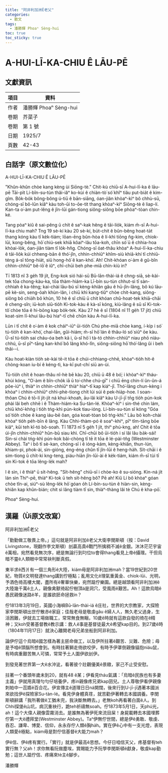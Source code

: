 ```yaml
---
title: "阿非利加洲Ê老父"
categories:
  - 散文
tags:
  - 潘勝輝 Phoaⁿ Sèng-hui
toc: true
toc_sticky: true
---
```


# A-HUI-LĪ-KA-CHIU Ê LĀU-PĒ

## 文獻資訊

| 項目 | 資料 |
|---|---|
| 作者 | 潘勝輝 Phoaⁿ Sèng-hui |
| 卷期 | 芥菜子 |
| 卷期 | 第 1 號 |
| 日期 | 1925/7 |
| 頁數 | 42-43 |

## 白話字（原文數位化）

A-HUI-LĪ-KA-CHIU Ê LĀU-PĒ

"Khûn-khûn chòe kang kèng ùi Siōng-tè." Chit-kù chiū-sī A-hui-lī-ka ê lāu-pē Tāi-pi̍t Lí-bîn-su-tùn thâi-iâⁿ ko-kùi ê chiàn-tò͘ só͘ khîⁿ tiâu put-bia̍t ê kim-gîm. Bo̍k-bo̍k bông-bông ú-tiū ê bān-siāng, óan-jiân khòaⁿ-kìⁿ bô chhù-sū, chóng-sī bô-lūn kiâⁿ kàu toh-ūi to-ōe-tit thang khòaⁿ-kìⁿ Siōng-tè ê liap-lí. Kan-ta o͘-àm put-lêng ê jîn-lūi gán-tiong siông-siông bōe phòaⁿ-tòan chin-ké.

Tang pòaⁿ kiû ê sai-pêng ū chi̍t ê saⁿ-kak hêng ê tāi-lio̍k, kiám m̄-sī A-hui-lī-ka chiu mah? Tng 19 sè-kí kàu 20 sè-kí, bu̍t-chit ê bûn-bêng hoat-ta̍t thang kóng kàu tī ke̍k-tiám; lōan-ēng bûn-hòa ê lí-khì tiōng n̂g-kim, chiok-lūi, kong-bêng, hō͘ chiú-sek khiā kôaiⁿ-lâu tōa-koh, chīn só͘ ū ê chhia-hoa khòai-lo̍k, óan-jiân tiàm tī lo̍k-hn̂g. Chóng-sī o̍at-thâu khòaⁿ A-hui-lī-ka-chiu ê tāi-lio̍k kúi chheng-bān ê thó͘-jîn, chhin-chhiūⁿ khîm-siù khiā-khí tī chhiū-téng á-sī tōng-hia̍t, siū hong-hō͘ ê kan-khó͘. Ah! Chit-khóan o͘-àm ê gû-bîn chhin-chhiūⁿ bê-lō͘ ê iûⁿ, chī-chūi beh phe-miā chín-kiù in?

Tī 1813 nî 3 ge̍h 19 ji̍t, Eng-kok sió hái-sū Bū-lān-thài-iá ê chng-siā, sè-kài-tek tōa chong-kàu-ka, tōa thàm-hiám-ka Lī-bín su-tùn chhut-sì tī sàn-chhiah ê ka-têng; kai-chài lāu-bú sī kèng-khiân gâu ê hū-jîn-lâng, bô kú lāu-pē kè-sin, seng-o̍ah khùn-lân, i chiū khì kang-tiûⁿ chòe chit-kang, siông-siông bô chia̍h bô khùn, 10 hè ê sî chiū ū chit khóan chû-hoat-tek khiā-chāi ê cheng-sîn; iū-koh siū-tio̍h Ki-tok-kàu ê kà-sī kóng, kiù-lâng ê sū sī Ki-tok-tô͘ chòe tōa ê hi-bōng kap bo̍k-tek. Kàu 27 hè ê sî (1804 nî 11 ge̍h 17 ji̍t) chiū koat-sim lī-khui lāu-bú hiaⁿ-tī chē chûn kàu A-hui-lī-ka.

Lūn i tī chit ê o͘-àm ê kok cháiⁿ-iūⁿ ūi-tio̍h Chú phe-miā chòe kang, í-ki̍p i só͘ tú-tio̍h ê kan-khó͘, chai-lān, gûi-hiám; m̄-sī hō͘ lán ê thâu-ló só͘ siūⁿ ōe kàu. Ū-sî tú-tio̍h sai cháu-óa beh kā i, ū-sî hō͘ i tà-tó chhin-chhiūⁿ niau phō niáu-chhú, ū-sî pīⁿ-tāng kan-khó͘ bô lâng khó-lîn, siông-siông hō͘ thó͘-lâng ûi i beh thâi--i.

Kàu hoat-kiàn tio̍h sè-kài tē-it tōa ê chúi-chhiang-chhē, khòaⁿ-tio̍h hit-ê chòng-koan iu-bí ê kéng-tì, ka-kī put-chí siū an-ùi.

Tú-tio̍h chi̍t ê hoan-thâu nî-hè bē kàu 20, chiū ū 48 ê bó͘; i khòaⁿ-kìⁿ tháu-khùi kóng, "O͘-àm ê bîn-cho̍k iā ū to͘-chhe chú-gī" i chiū ēng chin-lí ûn-ûn-á pôe-iúⁿ i, thiàⁿ in chhin-chhiūⁿ thiàⁿ hiaⁿ-tī kap kiáⁿ-jî. Thó͘-lâng chun-kèng i khòaⁿ i chhin-chhiūⁿ chhì-phè-tiong chi̍t lúi súi ê pek-hia̍p-hoe. I soan-thôan Chú ê tō-lí ji̍t-ji̍t ná khui-khoah, āu-lâi kiâⁿ kàu U-jī-jī tn̄g tio̍h pún-kok phài lâi beh chhē i ê Thàm-hiám-ka Su-tàn-lé. Khòaⁿ-kìⁿ i sin-thé chin lám, chiū khó͘-khǹg i tio̍h tńg-khì pún-kok tiau-ióng. Lí-bín-su-tùn sî kóng "Góa só͘ tio̍h chòe ê kang iáu-bē ôan, góa koat-tòan bô tńg-khì." Lāu bô koh-chài khòaⁿ tio̍h pe̍h-bīn ê lâng. Kàu Chhi-thàm-pó ê soaⁿ-khiⁿ, pīⁿ tîm-tāng bōe kiâⁿ, kūi teh kî-tó bô-soah. Tī 1873 nî 5 ge̍h 1 ji̍t, thiⁿ phú-kng, ah! Chit ê tōa úi-jîn chhin-chhiūⁿ hûn-bū siau khì. Chī-chūi bô ūi-tio̍h i sí lâi lâu ba̍k-sái! Sin-si chài tńg-khì pún-kok bâi-chòng tī tē it tōa ê lé-pài-tn̂g (Westminster Abbey). Taⁿ i bô tī sè-kan, chóng-sī i ê ióng-kám, kèng-khiân, thun-lún, khiam-pi, phok-ài, sìn-gióng, éng-éng chûn tī jîn-lūi ê heng-ha̍h. Si̍t-chāi i ê sim-tiong ū chi̍t-ki kng-teng, piáu-hiān jîn-lūi-ài ê ke̍k-tiám, kiám m̄-sī tùi tī sìn Ki-tok ê tōa lêng-le̍k mah?

I ê sìn, i ê thiàⁿ ū si̍t-hêng. "Si̍t-hêng" chiū-sī i chòe-ko ê su-sióng. Kin-ná ji̍t lán sìn Thiⁿ-pē, thiàⁿ Ki-tok ū teh si̍t-hêng bô? Pē ah! Kiû Lí bô khòaⁿ góan chòe tîn-ai, siúⁿ-sù lêng-le̍k hō͘ góan o̍h Lí-bín-su-tùn ê hiàn-sin, kèng-khiân kap khûn-bián; chit sì lâng tiàm tī sìn, thiàⁿ-thàng lâi tè Chú ê kha-pō͘.

Phoaⁿ Sèng-hui.

## 漢羅（Ùi原文改寫）

阿非利加洲Ê老父

「勤勤做工敬畏上帝。」這句就是阿非利加ê老父大衛李閔斯頓（按：David Livingstone，現翻作李文斯頓）刣贏高貴ê戰鬥所擒稠不滅ê金銀。沐沐茫茫宇宙ê萬相，宛然看見無次序，總是無論行到叼位to會得thang看見上帝ê攝理。干但烏暗不靈ê人類眼中常常袂判斷真假。

東半求ê西爿有一個三角形ê大陸，kiám毋是阿非利加洲mah？當19世紀到20世紀，物質ê文明發達thang講到佇極點；亂用文化ê理氣重黃金、chiok-lūi、光明，予酒色徛高樓大閣，盡所有ê奢華快樂，宛然踮佇樂園。總是越頭看阿非利加洲ê大陸幾千萬ê土人，親像禽獸徛起佇樹頂á是洞穴，受風雨ê艱苦。Ah！這款烏暗ê愚民親像迷路ê羊，是誰欲胚命拯救in？

佇1813年3月19日，英國小海嶼Bū-lān-thài-iá ê庄社，世界的大宗教家，大探險家李閔斯頓出世佇散赤ê家庭；佳哉老母是敬虔gâu ê婦人人，無久老父過身，生活困難，伊就去工場做職工，常常無食無睏，10歲ê時就有這款自發的徛在ê精神；又koh受著基督教ê教示講：救人ê事是基督徒最大ê希望kap目的。到27歲ê時（1804年11月17日）就決心離開老母兄弟坐船到阿非利加。

論伊佇這个烏暗ê國怎樣為著主胚命做工，以及伊所拄著ê艱苦、災難、危險；毋是予咱ê頭腦所想會到。有時拄著獅走倚欲咬伊，有時予伊罩倒親像貓抱niáu鼠，有時病重艱苦無人可憐，常常予土人圍伊欲刣伊。

到發見著世界第一大ê水沖泚，看著彼个壯觀優美ê景緻，家己不止受安慰。

拄著一个番頭年歲未到20，就有48 ê某；伊看見tháu氣講：「烏暗ê民族也有多妻主義」伊就用真理勻勻仔培養伊，疼in親像疼兄弟kap囝兒。土人尊敬伊看伊親像刺帕中一蕊媠ê百合花。伊宣傳主ê道理日日ná開闊，後來行到U-jī-jī遇著本國派來欲找伊ê探險家Su-tàn-lé。看見伊身體真荏，就苦勸伊著轉去本國調養。李閔斯頓辭講「我所著做ê工猶未完，我決斷無轉去。」老無koh再看著白面ê人。到Chhi探堡ê山坑，病沉重袂行，跪teh祈禱無soah。佇1873年5月1日，天phú光，ah！這个大偉人親像雲霧消去。是誰無為著伊死來流目屎！身屍載轉去本國埋葬佇第一大ê禮拜堂(Westminster Abbey)。Taⁿ伊無佇世間，總是伊ê勇敢、敬虔、吞忍、謙卑、博愛、信仰，永永存佇人類ê胸ha̍h。實在伊ê心中有一支光燈，表現人類愛ê極點，kiám毋是對佇信基督ê大能力mah？

伊ê信、伊ê疼有實行。「實行」就是伊最高ê思想。今仔日咱信天父，疼基督有teh實行無？父ah！求你無看阮做塵埃，賞賜能力予阮學李閔斯頓ê獻身，敬虔kap勤勉；這世人踮佇信、疼痛來tè主ê腳步。

潘勝輝
